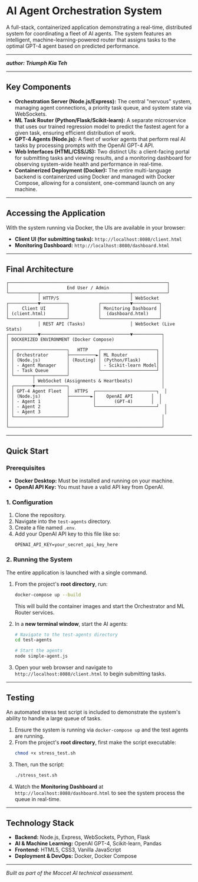 # AI Agent Orchestration System

A full-stack, containerized application demonstrating a real-time, distributed system for coordinating a fleet of AI agents. The system features an intelligent, machine-learning-powered router that assigns tasks to the optimal GPT-4 agent based on predicted performance.

---

***author: Triumph Kia Teh***

---

## Key Components

* **Orchestration Server (Node.js/Express):** The central "nervous" system, managing agent connections, a priority task queue, and system state via WebSockets.
* **ML Task Router (Python/Flask/Scikit-learn):** A separate microservice that uses our trained regression model to predict the fastest agent for a given task, ensuring efficient distribution of work.
* **GPT-4 Agents (Node.js):** A fleet of worker agents that perform real AI tasks by processing prompts with the OpenAI GPT-4 API.
* **Web Interfaces (HTML/CSS/JS):** Two distinct UIs: a client-facing portal for submitting tasks and viewing results, and a monitoring dashboard for observing system-wide health and performance in real-time.
* **Containerized Deployment (Docker):** The entire multi-language backend is containerized using Docker and managed with Docker Compose, allowing for a consistent, one-command launch on any machine.

---

## Accessing the Application

With the system running via Docker, the UIs are available in your browser:

* **Client UI (for submitting tasks):** `http://localhost:8080/client.html`
* **Monitoring Dashboard:** `http://localhost:8080/dashboard.html`

---

## Final Architecture

```
┌────────────────────────────────────────────────────────────┐
│                      End User / Admin                      │
└───────────┬──────────────────────────────────┬─────────────┘
            │ HTTP/S                           │ WebSocket
┌───────────▼──────────┐           ┌───────────▼──────────┐
│     Client UI        │           │ Monitoring Dashboard │
│ (client.html)        │           │  (dashboard.html)    │
└──────────────────────┘           └──────────────────────┘
            │ REST API (Tasks)                 │ WebSocket (Live Stats)
┌───────────▼──────────────────────────────────▼───────────┐
│ DOCKERIZED ENVIRONMENT (Docker Compose)                  │
│                                                          │
│ ┌────────────────────┐   HTTP    ┌─────────────────────┐ │
│ │ Orchestrator       ├──────────►│ ML Router           │ │
│ │ (Node.js)          │ (Routing) │ (Python/Flask)      │ │
│ │ - Agent Manager    │           │ - Scikit-learn Model│ │
│ │ - Task Queue       │           └─────────────────────┘ │
│ └───────┬────────────┘                                   │
│         │ WebSocket (Assignments & Heartbeats)           │
│ ┌───────▼────────────┐                                   │
│ │ GPT-4 Agent Fleet  │  HTTPS  ┌───────────────────────┐  │
│ │ (Node.js)          ├────────►│    OpenAI API       │  │
│ │ - Agent 1          │         │       (GPT-4)       │  │
│ │ - Agent 2          │         └───────────────────────┘  │
│ │ - Agent 3          │                                    │
│ └────────────────────┘                                   │
│                                                          │
└──────────────────────────────────────────────────────────┘
```

---

## Quick Start

### Prerequisites
* **Docker Desktop:** Must be installed and running on your machine.
* **OpenAI API Key:** You must have a valid API key from OpenAI.

### 1. Configuration

1.  Clone the repository.
2.  Navigate into the `test-agents` directory.
3.  Create a file named `.env`.
4.  Add your OpenAI API key to this file like so:
    ```
    OPENAI_API_KEY=your_secret_api_key_here
    ```

### 2. Running the System

The entire application is launched with a single command.

1.  From the project's **root directory**, run:
    ```bash
    docker-compose up --build
    ```
    This will build the container images and start the Orchestrator and ML Router services.

2.  In a **new terminal window**, start the AI agents:
    ```bash
    # Navigate to the test-agents directory
    cd test-agents

    # Start the agents
    node simple-agent.js
    ```

3.  Open your web browser and navigate to `http://localhost:8080/client.html` to begin submitting tasks.

---

## Testing

An automated stress test script is included to demonstrate the system's ability to handle a large queue of tasks.

1.  Ensure the system is running via `docker-compose up` and the test agents are running.
2.  From the project's **root directory**, first make the script executable:
    ```bash
    chmod +x stress_test.sh
    ```
3.  Then, run the script:
    ```bash
    ./stress_test.sh
    ```
4.  Watch the **Monitoring Dashboard** at `http://localhost:8080/dashboard.html` to see the system process the queue in real-time.

---

## Technology Stack

* **Backend:** Node.js, Express, WebSockets, Python, Flask
* **AI & Machine Learning:** OpenAI GPT-4, Scikit-learn, Pandas
* **Frontend:** HTML5, CSS3, Vanilla JavaScript
* **Deployment & DevOps:** Docker, Docker Compose

---

*Built as part of the Moccet AI technical assessment.*

